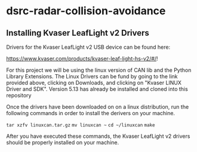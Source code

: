 # dsrc-radar-collision-avoidance

## Installing Kvaser LeafLight v2 Drivers

Drivers for the Kvaser LeafLight v2 USB device can be found here:

https://www.kvaser.com/products/kvaser-leaf-light-hs-v2/#/!

For this project we will be using the linux version of CAN lib and the Python Library Extensions. The Linux Drivers can be fund by going to the link provided above, clicking on Downloads, and clicking on "Kvaser LINUX Driver and SDK". Version 5.13 has already be installed and cloned into this repository

Once the drivers have been downloaded on on a linux distribution, run the following commands in order to install the derivers on your machine.

`tar xzfv linuxcan.tar.gz`
`mv linuxcan ~`
`cd ~/linuxcan`
`make`

After you have executed these commands, the Kvaser LeafLight v2 drivers should be properly installed on your machine.
